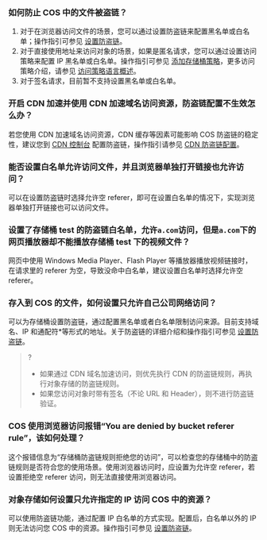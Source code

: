 ### 如何防止 COS 中的文件被盗链？

1. 对于在浏览器访问文件的场景，您可以通过设置防盗链来配置黑名单或白名单；操作指引可参见 [设置防盗链](https://cloud.tencent.com/document/product/436/13319)。
2. 对于直接使用地址来访问对象的场景，如果是匿名请求，您可以通过设置访问策略来配置 IP 黑名单或白名单。操作指引可参见 [添加存储桶策略](https://cloud.tencent.com/document/product/436/33369)，更多访问策略介绍，请参见 [访问策略语言概述](https://cloud.tencent.com/document/product/436/18023#.E6.8C.87.E5.AE.9A.E6.9D.A1.E4.BB.B6)。
3. 对于签名请求，目前暂不支持设置黑名单或白名单。

### 开启 CDN 加速并使用 CDN 加速域名访问资源，防盗链配置不生效怎么办？

若您使用 CDN 加速域名访问资源，CDN 缓存等因素可能影响 COS 防盗链的稳定性，建议您到 [CDN 控制台](https://console.cloud.tencent.com/cdn) 配置防盗链，操作指引请参见 [CDN 防盗链配置](https://cloud.tencent.com/document/product/228/6292)。

### 能否设置白名单允许访问文件，并且浏览器单独打开链接也允许访问？

可以在设置防盗链时选择允许空 referer，即可在设置白名单的情况下，实现浏览器单独打开链接也可以访问文件。

### 设置了存储桶 test 的防盗链白名单，允许`a.com`访问，但是`a.com`下的网页播放器却不能播放存储桶 test 下的视频文件？

网页中使用 Windows Media Player、Flash Player 等播放器播放视频链接时，在请求里的 referer 为空，导致没命中白名单，建议设置白名单时选择允许空 referer。

### 存入到 COS 的文件，如何设置只允许自己公司网络访问？

可以为存储桶设置防盗链，通过配置黑名单或者白名单限制访问来源。目前支持域名、IP 和通配符\*等形式的地址。关于防盗链的详细介绍和操作指引可参见 [设置防盗链](https://cloud.tencent.com/document/product/436/13319)。

>?
> - 如果通过 CDN 域名加速访问，则优先执行 CDN 的防盗链规则，再执行对象存储的防盗链规则。
> - 如果您访问对象时带有签名（不论 URL 和 Header），则不进行防盗链验证。
>


### COS 使用浏览器访问报错“You are denied by bucket referer rule”，该如何处理？

这个报错信息为“存储桶防盗链规则拒绝您的访问”，可以检查您的存储桶中的防盗链规则是否符合您的使用场景。使用浏览器访问时，应设置为允许空 referer，若设置拒绝空 referer 访问，则无法直接使用浏览器访问。

### 对象存储如何设置只允许指定的 IP 访问 COS 中的资源？

可以使用防盗链功能，通过配置 IP 白名单的方式实现。配置后，白名单以外的 IP 则无法访问您 COS 中的资源。操作指引可参见 [设置防盗链](https://cloud.tencent.com/document/product/436/13319)。
